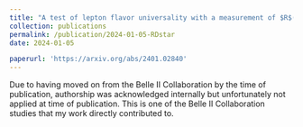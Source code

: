 ```yaml
---
title: "A test of lepton flavor universality with a measurement of $R$($D^*$) using hadronic $B$ tagging at the Belle II experiment"
collection: publications
permalink: /publication/2024-01-05-RDstar
date: 2024-01-05

paperurl: 'https://arxiv.org/abs/2401.02840'
---
```


Due to having moved on from the Belle II Collaboration by the time of publication, authorship was acknowledged internally but unfortunately not applied at time of publication. This is one of the Belle II Collaboration studies that my work directly contributed to.